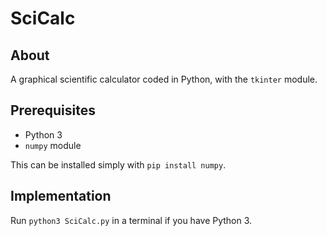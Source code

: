# SciCalc

## About 

A graphical scientific calculator coded in Python, with the `tkinter` module.

## Prerequisites

- Python 3
- `numpy` module

This can be installed simply with `pip install numpy`.

## Implementation

Run `python3 SciCalc.py` in a terminal if you have Python 3.
